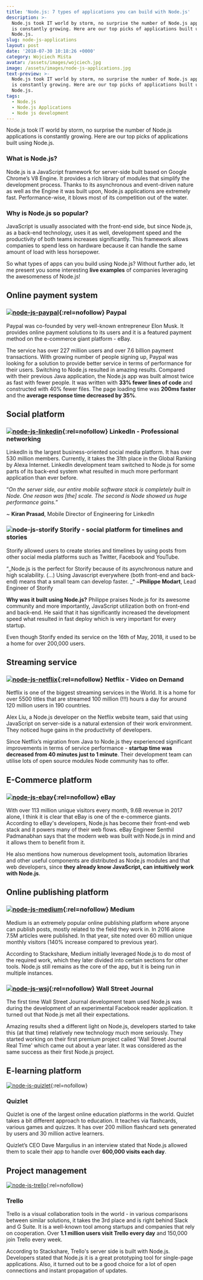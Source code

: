 ```yaml
---
title: 'Node.js: 7 types of applications you can build with Node.js'
description: >-
  Node.js took IT world by storm, no surprise the number of Node.js applications
  is constantly growing. Here are our top picks of applications built using
  Node.js.
slug: node-js-applications
layout: post
date: '2018-07-30 10:18:26 +0000'
category: Wojciech Miśta
avatar: /assets/images/wojciech.jpg
image: /assets/images/node-js-applications.jpg
text-preview: >-
  Node.js took IT world by storm, no surprise the number of Node.js applications
  is constantly growing. Here are our top picks of applications built using
  Node.js.
tags:
  - Node.js
  - Node.js Applications
  - Node js development
---
```

Node.js took IT world by storm, no surprise the number of Node.js applications is constantly growing. Here are our top picks of applications built using Node.js.

### What is Node.js?

Node.js is a JavaScript framework for server-side built based on Google Chrome’s V8 Engine. It provides a rich library of modules that simplify the development process. Thanks to its asynchronous and event-driven nature as well as the Engine it was built upon, Node.js applications are extremely fast. Performance-wise, it blows most of its competition out of the water.

### Why is Node.js so popular?

JavaScript is usually associated with the front-end side, but since Node.js, as a back-end technology, uses it as well, development speed and the productivity of both teams increases significantly. This framework allows companies to spend less on hardware because it can handle the same amount of load with less horsepower.

So what types of apps can you build using Node.js? Without further ado, let me present you some interesting **live examples** of companies leveraging the awesomeness of Node.js!

## Online payment system

### [![node-js-paypal](/assets/images/node-js-paypal.png)](https://www.paypal.com/us/home){:rel=nofollow} Paypal

Paypal was co-founded by very well-known entrepreneur Elon Musk. It provides online payment solutions to its users and it is a featured payment method on the e-commerce giant platform - eBay.

The service has over 227 million users and over 7.6 billion payment transactions. With growing number of people signing up, Paypal was looking for a solution to provide better service in terms of performance for their users. Switching to Node.js resulted in amazing results. Compared with their previous Java application, the Node.js app was built almost twice as fast with fewer people. It was written with **33% fewer lines of code** and constructed with 40% fewer files. The page loading time was **200ms faster** and the **average response time decreased by 35%**.

## Social platform

### [![node-js-linkedin](/assets/images/node-js-linkedin.png)](https://www.linkedin.com/){:rel=nofollow} LinkedIn - Professional networking

LinkedIn is the largest business-oriented social media platform. It has over 530 million members. Currently, it takes the 31th place in the Global Ranking by Alexa Internet. LinkedIn development team switched to Node.js for some parts of its back-end system what resulted in much more performant application than ever before.

“_On the server side, our entire mobile software stack is completely built in Node. One reason was \[the] scale. The second is Node showed us huge performance gains._”

~ **Kiran Prasad**, Mobile Director of Engineering for LinkedIn

### ![node-js-storify](/assets/images/node-js-storify.png) Storify - social platform for timelines and stories

Storify allowed users to create stories and timelines by using posts from other social media platforms such as Twitter, Facebook and YouTube.

“_Node.js is the perfect for Storify because of its asynchronous nature and high scalability. (...) Using Javascript everywhere (both front-end and back-end) means that a small team can develop faster. _“
~**Philippe Modart**, Lead Engineer of Storify

**Why was it built using Node.js?** Philippe praises Node.js for its awesome community and more importantly, JavaScript utilization both on front-end and back-end. He said that it has significantly increased the development speed what resulted in fast deploy which is very important for every startup.

Even though Storify ended its service on the 16th of May, 2018, it used to be a home for over 200,000 users.

## Streaming service

### [![node-js-netflix](/assets/images/node-js-netflix.png)](https://www.netflix.com/){:rel=nofollow} Netflix - Video on Demand

Netflix is one of the biggest streaming services in the World. It is a home for over 5500 titles that are streamed 100 million (!!!) hours a day for around 120 million users in 190 countries.

Alex Liu, a Node.js developer on the Netflix website team, said that using JavaScript on server-side is a natural extension of their work environment. They noticed huge gains in the productivity of developers.

Since Netflix’s migration from Java to Node.js they experienced significant improvements in terms of service performance - **startup time was decreased from 40 minutes just to 1 minute**. Their development team can utilise lots of open source modules Node community has to offer.

## E-Commerce platform

### [![node-js-ebay](/assets/images/node-js-ebay.png)](https://www.ebay.com/){:rel=nofollow} eBay

With over 113 million unique visitors every month, 9.6B revenue in 2017 alone, I think it is clear that eBay is one of the e-commerce giants. According to eBay's developers, Node.js has become their front-end web stack and it powers many of their web flows. eBay Engineer Senthil Padmanabhan says that the modern web was built with Node.js in mind and it allows them to benefit from it.

He also mentions how numerous development tools, automation libraries and other useful components are distributed as Node.js modules and that web developers, since **they already know JavaScript, can intuitively work with Node.js**.

## Online publishing platform

### [![node-js-medium](/assets/images/node-js-medium.png)](https://medium.com/){:rel=nofollow} Medium

Medium is an extremely popular online publishing platform where anyone can publish posts, mostly related to the field they work in. In 2016 alone 7.5M articles were published. In that year, site noted over 60 million unique monthly visitors (140% increase compared to previous year).

According to Stackshare, Medium initially leveraged Node.js to do most of the required work, which they later divided into certain sections for other tools. Node.js still remains as the core of the app, but it is being run in multiple instances.   

### [![node-js-wsj](/assets/images/node-js-wsj.png)](https://www.wsj.com/){:rel=nofollow} Wall Street Journal

The first time Wall Street Journal development team used Node.js was during the development of an experimental Facebook reader application. It turned out that Node.js met all their expectations.

Amazing results shed a different light on Node.js, developers started to take this (at that time) relatively new technology much more seriously. They started working on their first premium project called 'Wall Street Journal Real Time' which came out about a year later. It was considered as the same success as their first Node.js project.

## E-learning platform

[![node-js-quizlet](/assets/images/node-js-quizlet.png)](https://quizlet.com/){:rel=nofollow}   

### Quizlet

Quizlet is one of the largest online education platforms in the world. Quizlet takes a bit different approach to education. It teaches via flashcards, various games and quizzes. It has over 200 million flashcard sets generated by users and 30 million active learners.

Quizlet’s CEO Dave Margulius in an interview stated that Node.js allowed them to scale their app to handle over **600,000 visits each day**.

## Project management

[![node-js-trello](/assets/images/node-js-trello.png)](https://trello.com/){:rel=nofollow}   

### Trello

Trello is a visual collaboration tools in the world - in various comparisons between similar solutions, it takes the 3rd place and is right behind Slack and G Suite. It is a well-known tool among startups and companies that rely on cooperation. Over **1.1 million users visit Trello every day** and 150,000 join Trello every week.

According to Stackshare, Trello's server side is built with Node.js. Developers stated that Node.js it is a great prototyping tool for single-page applications. Also, it turned out to be a good choice for a lot of open connections and instant propagation of updates.
